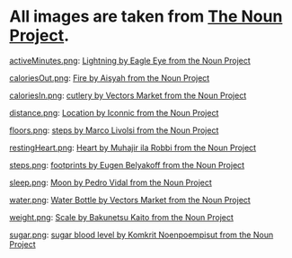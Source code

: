 # All images are taken from [The Noun Project](https://thenounproject.com/).


[activeMinutes.png](activeMinutes.png): [Lightning by Eagle Eye from the Noun Project](https://thenounproject.com/term/lightning/1830708/)

[caloriesOut.png](caloriesOut.png): [Fire by Aisyah from the Noun Project](https://thenounproject.com/term/fire/1519955/)

[caloriesIn.png](caloriesIn.png): [cutlery by Vectors Market from the Noun Project](https://thenounproject.com/term/cutlery/263101/)

[distance.png](distance.png): [Location by Iconnic from the Noun Project](https://thenounproject.com/term/location/3089867/)

[floors.png](floors.png): [steps by Marco Livolsi from the Noun Project](https://thenounproject.com/term/steps/1272371/)

[restingHeart.png](restingHeart.png): [Heart by Muhajir ila Robbi from the Noun Project](https://thenounproject.com/term/heart/2276652/)

[steps.png](steps.png): [footprints by Eugen Belyakoff from the Noun Project](https://thenounproject.com/term/footprints/38542/)

[sleep.png](sleep.png): [Moon by Pedro Vidal from the Noun Project](https://thenounproject.com/term/moon/1028/)

[water.png](water.png): [Water Bottle by Vectors Market from the Noun Project](https://thenounproject.com/term/water-bottle/2170588/)

[weight.png](weight.png): [Scale by Bakunetsu Kaito from the Noun Project](https://thenounproject.com/term/scale/990543/)

[sugar.png](sugar.png): [sugar blood level by Komkrit Noenpoempisut from the Noun Project](https://thenounproject.com/icon/sugar-blood-level-3468231/)

